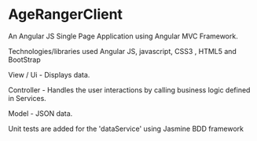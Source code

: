 # AgeRangerClient

An Angular JS Single Page Application using Angular MVC Framework.

Technologies/libraries used Angular JS, javascript, CSS3 , HTML5 and BootStrap

View / Ui  - Displays data.

Controller - Handles the user interactions by calling business logic defined in Services.

Model - JSON data.

Unit tests are added for the 'dataService' using Jasmine BDD framework

